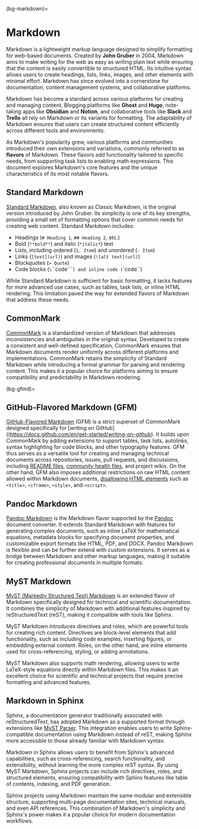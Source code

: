 (bg-markdown)=
# Markdown

Markdown is a lightweight markup language 
designed to simplify formatting for web-based documents. 
Created by **John Gruber** in 2004, 
Markdown aims to make writing for the web 
as easy as writing plain text 
while ensuring that the content 
is easily convertible to structured HTML. 
Its intuitive syntax allows users 
to create headings, lists, links, images, 
and other elements with minimal effort. 
Markdown has since evolved into a cornerstone 
for documentation, content management systems, 
and collaborative platforms.

Markdown has become a standard across various platforms 
for creating and managing content. 
Blogging platforms like **Ghost** and **Hugo**, 
note-taking apps like **Obsidian** and **Notion**, 
and collaborative tools like **Slack** and **Trello** 
all rely on Markdown or its variants for formatting. 
The adaptability of Markdown ensures 
that users can create structured content efficiently 
across different tools and environments.

As Markdown's popularity grew, 
various platforms and communities 
introduced their own extensions and variations, 
commonly referred to as **flavors** of Markdown. 
These flavors add functionality tailored to specific needs, 
from supporting task lists to enabling math expressions. 
This document explores Markdown's core features 
and the unique characteristics of its most notable flavors.


## Standard Markdown

[Standard Markdown](https://daringfireball.net/projects/markdown/syntax),
also known as Classic Markdown, 
is the original version introduced by John Gruber. 
Its simplicity is one of its key strengths, 
providing a small set of formatting options 
that cover common needs for creating web content. 
Standard Markdown includes:

- Headings (`# Heading 1`, `## Heading 2`, etc.)
- Bold (`**bold**`) and italic (`*italic*`) text
- Lists, including ordered (`1. Item`) and unordered (`- Item`)
- Links (`[text](url)`) and images (`![alt text](url)`)
- Blockquotes (`> Quote`)
- Code blocks (`\`\`\`code\`\`\``) and inline code (`\`code\``)

While Standard Markdown is sufficient for basic formatting, 
it lacks features for more advanced use cases, 
such as tables, task lists, or inline HTML rendering. 
This limitation paved the way for extended flavors of Markdown 
that address these needs.


## CommonMark

[CommonMark](https://commonmark.org/) is a standardized version of Markdown 
that addresses inconsistencies and ambiguities in the original syntax. 
Developed to create a consistent and well-defined specification, 
CommonMark ensures that Markdown documents render uniformly 
across different platforms and implementations.
CommonMark retains the simplicity of Standard Markdown 
while introducing a formal grammar for parsing and rendering content. 
This makes it a popular choice for platforms aiming 
to ensure compatibility and predictability in Markdown rendering.


(bg-gfmd)=
## GitHub-Flavored Markdown (GFM)

[GitHub-Flavored Markdown](https://github.github.com/gfm/) (GFM) 
is a strict superset of CommonMark designed specifically for 
[writing on GitHub]((https://docs.github.com/en/get-started/writing-on-github). 
It builds upon CommonMark by adding extensions to support
tables, task lists, autolinks, syntax highlighting for code blocks,
and other typography features.
GFM thus serves as a versatile tool for creating and managing technical documents 
across repositories, issues, pull requests, and discussions,
including [README files](https://docs.github.com/en/repositories/managing-your-repositorys-settings-and-features/customizing-your-repository/about-readmes),
[community health files](#bg-gh-health-files), and project wikis.
On the other hand, GFM also imposes additional restrictions on
raw HTML content allowed within Markdown documents,
[disallowing HTML elements](https://github.github.com/gfm/#disallowed-raw-html-extension-) 
such as `<title>`, `<iframe>`, `<style>`, and `<script>`.


## Pandoc Markdown

[Pandoc Markdown](https://pandoc.org/MANUAL.html#pandocs-markdown)
is the Markdown flavor supported by the [Pandoc](https://github.com/jgm/pandoc) document converter. 
It extends Standard Markdown with features for generating complex documents, 
such as inline LaTeX for mathematical equations,
metadata blocks for specifying document properties,
and customizable export formats like HTML, PDF, and DOCX.
Pandoc Markdown is flexible and can be further
extend with custom extensions. It serves as a bridge 
between Markdown and other markup languages, 
making it suitable for creating professional documents in multiple formats.


## MyST Markdown

[MyST (Markedly Structured Text) Markdown](https://mystmd.org/)
is an extended flavor of Markdown 
specifically designed for technical and scientific documentation. 
It combines the simplicity of Markdown 
with additional features inspired by reStructuredText (reST), 
making it compatible with tools like Sphinx.

MyST Markdown introduces directives and roles, 
which are powerful tools for creating rich content. 
Directives are block-level elements that add functionality, 
such as including code examples, inserting figures, 
or embedding external content. 
Roles, on the other hand, are inline elements used for cross-referencing, 
styling, or adding annotations. 

MyST Markdown also supports math rendering, 
allowing users to write LaTeX-style equations 
directly within Markdown files. 
This makes it an excellent choice for scientific and technical projects 
that require precise formatting and advanced features.


## Markdown in Sphinx

Sphinx, a documentation generator traditionally associated with reStructuredText, 
has adopted Markdown as a supported format through extensions 
like [MyST Parser](https://myst-parser.readthedocs.io/en/latest/). 
This integration enables users to write Sphinx-compatible documentation 
using Markdown instead of reST, 
making Sphinx more accessible to those already familiar with Markdown syntax.

Markdown in Sphinx allows users to benefit from Sphinx's advanced capabilities, 
such as cross-referencing, search functionality, and extensibility, 
without learning the more complex reST syntax. 
By using MyST Markdown, Sphinx projects can include rich directives, 
roles, and structured elements, ensuring compatibility 
with Sphinx features like table of contents, indexing, and PDF generation.

Sphinx projects using Markdown maintain the same modular and extensible structure, 
supporting multi-page documentation sites, technical manuals, and even API references. 
This combination of Markdown's simplicity and Sphinx's power 
makes it a popular choice for modern documentation workflows.
